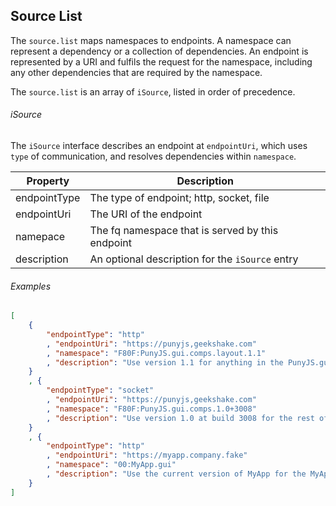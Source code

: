 ## Source List

The `source.list` maps namespaces to endpoints. A namespace can represent a dependency or a collection of dependencies. An endpoint is represented by a URI and fulfils the request for the namespace, including any other dependencies that are required by the namespace.

The `source.list` is an array of `iSource`, listed in order of precedence.

###### iSource

The `iSource` interface describes an endpoint at `endpointUri`, which uses `type` of communication, and resolves dependencies within `namespace`.

| Property              | Description                                          |
|-----------------------|------------------------------------------------------|
| endpointType          | The type of endpoint; http, socket, file             |
| endpointUri           | The URI of the endpoint                              |
| namepace              | The fq namespace that is served by this endpoint     |
| description           | An optional description for the `iSource` entry      |

###### Examples
```json
[
    {
        "endpointType": "http"
        , "endpointUri": "https://punyjs,geekshake.com"
        , "namespace": "F80F:PunyJS.gui.comps.layout.1.1"
        , "description": "Use version 1.1 for anything in the PunyJS.gui.comps.layout namespace."
    }
    , {
        "endpointType": "socket"
        , "endpointUri": "https://punyjs,geekshake.com"
        , "namespace": "F80F:PunyJS.gui.comps.1.0+3008"
        , "description": "Use version 1.0 at build 3008 for the rest of the PunyJS.gui.comps namespace."
    }
    , {
        "endpointType": "http"
        , "endpointUri": "https://myapp.company.fake"
        , "namespace": "00:MyApp.gui"
        , "description": "Use the current version of MyApp for the MyApp.gui namespace."
    }
]
```